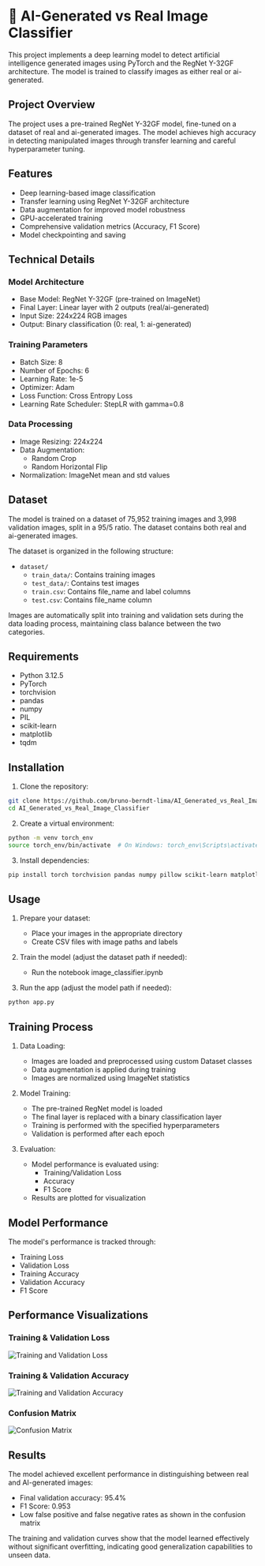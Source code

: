 # 🧠 AI-Generated vs Real Image Classifier

This project implements a deep learning model to detect artificial intelligence generated images using PyTorch and the RegNet Y-32GF architecture. The model is trained to classify images as either real or ai-generated.

## Project Overview

The project uses a pre-trained RegNet Y-32GF model, fine-tuned on a dataset of real and ai-generated images. The model achieves high accuracy in detecting manipulated images through transfer learning and careful hyperparameter tuning.

## Features

- Deep learning-based image classification
- Transfer learning using RegNet Y-32GF architecture
- Data augmentation for improved model robustness
- GPU-accelerated training
- Comprehensive validation metrics (Accuracy, F1 Score)
- Model checkpointing and saving

## Technical Details

### Model Architecture
- Base Model: RegNet Y-32GF (pre-trained on ImageNet)
- Final Layer: Linear layer with 2 outputs (real/ai-generated)
- Input Size: 224x224 RGB images
- Output: Binary classification (0: real, 1: ai-generated)

### Training Parameters
- Batch Size: 8
- Number of Epochs: 6
- Learning Rate: 1e-5
- Optimizer: Adam
- Loss Function: Cross Entropy Loss
- Learning Rate Scheduler: StepLR with gamma=0.8

### Data Processing
- Image Resizing: 224x224
- Data Augmentation:
  - Random Crop
  - Random Horizontal Flip
- Normalization: ImageNet mean and std values

## Dataset

The model is trained on a dataset of 75,952 training images and 3,998 validation images, split in a 95/5 ratio. The dataset contains both real and ai-generated images.

The dataset is organized in the following structure:
- `dataset/`
  - `train_data/`: Contains training images
  - `test_data/`: Contains test images
  - `train.csv`: Contains file_name and label columns
  - `test.csv`: Contains file_name column

Images are automatically split into training and validation sets during the data loading process, maintaining class balance between the two categories.

## Requirements

- Python 3.12.5
- PyTorch
- torchvision
- pandas
- numpy
- PIL
- scikit-learn
- matplotlib
- tqdm

## Installation

1. Clone the repository:
```bash
git clone https://github.com/bruno-berndt-lima/AI_Generated_vs_Real_Image_Classifier.git
cd AI_Generated_vs_Real_Image_Classifier
```

2. Create a virtual environment:
```bash
python -m venv torch_env
source torch_env/bin/activate  # On Windows: torch_env\Scripts\activate
```

3. Install dependencies:
```bash
pip install torch torchvision pandas numpy pillow scikit-learn matplotlib tqdm seaborn
```

## Usage

1. Prepare your dataset:
   - Place your images in the appropriate directory
   - Create CSV files with image paths and labels

2. Train the model (adjust the dataset path if needed):
   - Run the notebook image_classifier.ipynb

3. Run the app (adjust the model path if needed):
```python
python app.py
```

## Training Process

1. Data Loading:
   - Images are loaded and preprocessed using custom Dataset classes
   - Data augmentation is applied during training
   - Images are normalized using ImageNet statistics

2. Model Training:
   - The pre-trained RegNet model is loaded
   - The final layer is replaced with a binary classification layer
   - Training is performed with the specified hyperparameters
   - Validation is performed after each epoch

3. Evaluation:
   - Model performance is evaluated using:
     - Training/Validation Loss
     - Accuracy
     - F1 Score
   - Results are plotted for visualization

## Model Performance

The model's performance is tracked through:
- Training Loss
- Validation Loss
- Training Accuracy
- Validation Accuracy
- F1 Score

## Performance Visualizations

### Training & Validation Loss
![Training and Validation Loss](static/training&validation_loss.png)

### Training & Validation Accuracy
![Training and Validation Accuracy](static/training&validation_accuracy.png)

### Confusion Matrix
![Confusion Matrix](static/confusion_matrix.png)

## Results

The model achieved excellent performance in distinguishing between real and AI-generated images:
- Final validation accuracy: 95.4%
- F1 Score: 0.953
- Low false positive and false negative rates as shown in the confusion matrix

The training and validation curves show that the model learned effectively without significant overfitting, indicating good generalization capabilities to unseen data.




